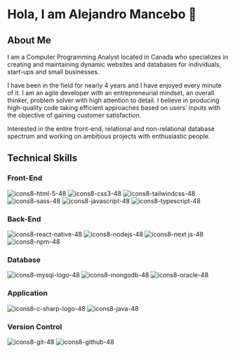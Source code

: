 # Hola, I am Alejandro Mancebo 👋

<!--
**alejandro-mancebo/alejandro-mancebo** is a ✨ _special_ ✨ repository because its `README.md` (this file) appears on your GitHub profile.

Here are some ideas to get you started:

- 🔭 I’m currently working on ...
- 🌱 I’m currently learning ...
- 👯 I’m looking to collaborate on ...
- 🤔 I’m looking for help with ...
- 💬 Ask me about ...
- 📫 How to reach me: ...
- 😄 Pronouns: ...
- ⚡ Fun fact: ...
-->

## About Me

I am a Computer Programming Analyst located in Canada who specializes in creating and maintaining dynamic websites and databases for individuals, start-ups and small businesses.

I have been in the field for nearly 4 years and I have enjoyed every minute of it. I am an agile developer with an entrepreneurial mindset, an overall thinker, problem solver with high attention to detail. I believe in producing high-quality code taking efficient approaches based on users’ inputs with the objective of gaining customer satisfaction.

Interested in the entire front-end, relational and non-relational database spectrum and working on ambitious projects with enthusiastic people.

## Technical Skills

### Front-End
![icons8-html-5-48](https://github.com/alejandro-mancebo/alejandro-mancebo/assets/55420449/6c14d63e-06d8-445c-b8e5-adae34103b1f) ![icons8-css3-48](https://github.com/alejandro-mancebo/alejandro-mancebo/assets/55420449/56a0e7c7-9f10-4f42-9eb6-5b5b07459fc2) ![icons8-tailwindcss-48](https://github.com/alejandro-mancebo/alejandro-mancebo/assets/55420449/5b3267ac-b0a2-4c4d-9ca2-cf500f787870) ![icons8-sass-48](https://github.com/alejandro-mancebo/alejandro-mancebo/assets/55420449/4a620e7b-947e-4edd-9544-5b1b85910c42) ![icons8-javascript-48](https://github.com/alejandro-mancebo/alejandro-mancebo/assets/55420449/86585f9b-5fc6-4c40-9c9e-77cefc698a16) ![icons8-typescript-48](https://github.com/alejandro-mancebo/alejandro-mancebo/assets/55420449/97cdca4a-a2c8-4f44-8f92-8da62fd6ba6e)

### Back-End

![icons8-react-native-48](https://github.com/alejandro-mancebo/alejandro-mancebo/assets/55420449/5227219d-dc73-40e2-87e7-6dfd72f8ebad) ![icons8-nodejs-48](https://github.com/alejandro-mancebo/alejandro-mancebo/assets/55420449/47d3aa07-973c-4f6a-90f7-1618a197d99e) ![icons8-next js-48](https://github.com/alejandro-mancebo/alejandro-mancebo/assets/55420449/3057c306-56bc-490b-b9c7-1d1de64f6661) ![icons8-npm-48](https://github.com/alejandro-mancebo/alejandro-mancebo/assets/55420449/157ba7d8-c762-440e-a751-7cec27e94c1b)

### Database

![icons8-mysql-logo-48](https://github.com/alejandro-mancebo/alejandro-mancebo/assets/55420449/292f9a8f-37d7-4122-9f1a-5526cfed77dc) ![icons8-mongodb-48](https://github.com/alejandro-mancebo/alejandro-mancebo/assets/55420449/c245add3-d1ed-48d7-8064-d98835bcb001) ![icons8-oracle-48](https://github.com/alejandro-mancebo/alejandro-mancebo/assets/55420449/afb73290-2448-4267-8cb6-8dee043faded)

### Application

![icons8-c-sharp-logo-48](https://github.com/alejandro-mancebo/alejandro-mancebo/assets/55420449/4f5d6f15-7e1f-4a66-b459-981ff9e7b978) ![icons8-java-48](https://github.com/alejandro-mancebo/alejandro-mancebo/assets/55420449/e380bd8e-6b15-4178-a4c2-99c6ad00a23f)

### Version Control

![icons8-git-48](https://github.com/alejandro-mancebo/alejandro-mancebo/assets/55420449/1a034925-9050-48e1-bc7d-2817229062fc) ![icons8-github-48](https://github.com/alejandro-mancebo/alejandro-mancebo/assets/55420449/00f2d166-953a-4d31-b9fb-008eb416774b)
















